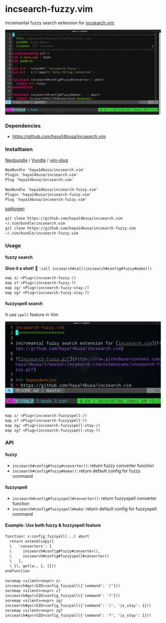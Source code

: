 incsearch-fuzzy.vim
===================

incremantal fuzzy search extension for [incsearch.vim](https://github.com/haya14busa/incsearch.vim)

![incsearch-fuzzy.gif](https://raw.githubusercontent.com/haya14busa/i/master/incsearch.vim/extensions/incsearch-fuzzy.gif)

### Dependencies
- https://github.com/haya14busa/incsearch.vim

### Installtaion

[Neobundle](https://github.com/Shougo/neobundle.vim) / [Vundle](https://github.com/gmarik/Vundle.vim) / [vim-plug](https://github.com/junegunn/vim-plug)

```vim
NeoBundle 'haya14busa/incsearch.vim'
Plugin 'haya14busa/incsearch.vim'
Plug 'haya14busa/incsearch.vim'

NeoBundle 'haya14busa/incsearch-fuzzy.vim'
Plugin 'haya14busa/incsearch-fuzzy.vim'
Plug 'haya14busa/incsearch-fuzzy.vim'
```

[pathogen](https://github.com/tpope/vim-pathogen)

```
git clone https://github.com/haya14busa/incsearch.vim ~/.vim/bundle/incsearch.vim
git clone https://github.com/haya14busa/incsearch-fuzzy.vim ~/.vim/bundle/incsearch-fuzzy.vim
```

### Usage

#### fuzzy search

**Give it a shot!** :gun: `:call incsearch#call(incsearch#config#fuzzy#make()) `

```vim
map z/ <Plug>(incsearch-fuzzy-/)
map z? <Plug>(incsearch-fuzzy-?)
map zg/ <Plug>(incsearch-fuzzy-stay-/)
map zg? <Plug>(incsearch-fuzzy-stay-?)
```

#### fuzzyspell search

It use `spell` feature in Vim

![incsearch-fuzzyspell.gif](https://raw.githubusercontent.com/haya14busa/i/master/incsearch.vim/extensions/incsearch-fuzzyspell.gif)

```vim
map z/ <Plug>(incsearch-fuzzyspell-/)
map z? <Plug>(incsearch-fuzzyspell-?)
map zg/ <Plug>(incsearch-fuzzyspell-stay-/)
map zg? <Plug>(incsearch-fuzzyspell-stay-?)
```

### API

#### fuzzy
- `incsearch#config#fuzzy#converter()`: return fuzzy converter function
- `incsearch#config#fuzzy#make()`: return default config for fuzzy command

#### fuzzyspell
- `incsearch#config#fuzzyspell#converter()`: return fuzzyspell converter function
- `incsearch#config#fuzzyspell#make`: return default config for fuzzyspell command

#### Example: Use both fuzzy & fuzzyspell feature

```vim
function! s:config_fuzzyall(...) abort
  return extend(copy({
  \   'converters': [
  \     incsearch#config#fuzzy#converter(),
  \     incsearch#config#fuzzyspell#converter()
  \   ],
  \ }), get(a:, 1, {}))
endfunction

noremap <silent><expr> z/  incsearch#go(<SID>config_fuzzyall({'command': '/'}))
noremap <silent><expr> z?  incsearch#go(<SID>config_fuzzyall({'command': '?'}))
noremap <silent><expr> zg/ incsearch#go(<SID>config_fuzzyall({'command': '/', 'is_stay': 1}))
noremap <silent><expr> zg? incsearch#go(<SID>config_fuzzyall({'command': '?', 'is_stay': 1}))
```
